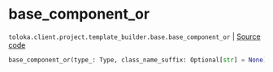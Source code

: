 # base_component_or
`toloka.client.project.template_builder.base.base_component_or` | [Source code](https://github.com/Toloka/toloka-kit/blob/v1.2.0.post1/src/client/project/template_builder/base.py#L153)

```python
base_component_or(type_: Type, class_name_suffix: Optional[str] = None)
```

